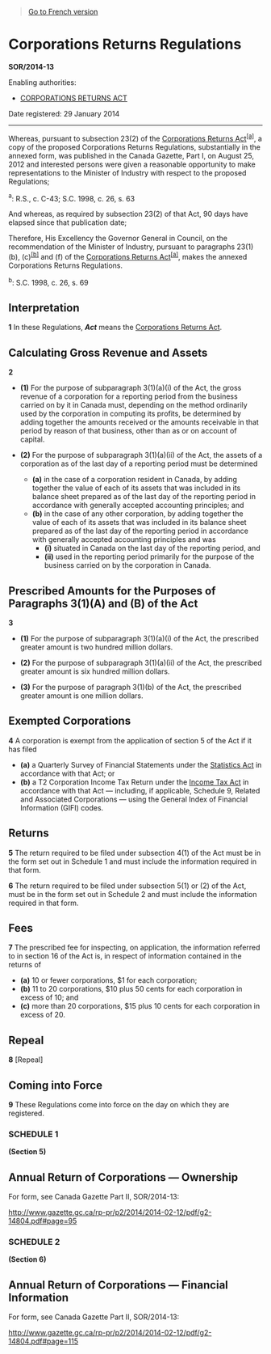 > [Go to French version](/fr/Règlements/Décrets,%20ordonnances%20et%20règlements%20statutaires/2014/13.md)

# Corporations Returns Regulations

**SOR/2014-13**

Enabling authorities: 
- [CORPORATIONS RETURNS ACT](/en/Acts/Revised%20Statutes%20of%20Canada/C/C-43.md)

Date registered: 29 January 2014

----------

Whereas, pursuant to subsection 23(2) of the [Corporations Returns Act](/en/Acts/Revised%20Statutes%20of%20Canada/C/C-43.md)<sup><a href='#fn_81000-2-82-E_hq_9938'>[a]</a></sup>, a copy of the proposed Corporations Returns Regulations, substantially in the annexed form, was published in the Canada Gazette, Part I, on August 25, 2012 and interested persons were given a reasonable opportunity to make representations to the Minister of Industry with respect to the proposed Regulations;

<a name='fn_81000-2-82-E_hq_9938'><sup>a</sup></a>: R.S., c. C-43; S.C. 1998, c. 26, s. 63<br />

And whereas, as required by subsection 23(2) of that Act, 90 days have elapsed since that publication date;

Therefore, His Excellency the Governor General in Council, on the recommendation of the Minister of Industry, pursuant to paragraphs 23(1)(b), (c)<sup><a href='#fn_81000-2-82-E_hq_9939'>[b]</a></sup> and (f) of the [Corporations Returns Act](/en/Acts/Revised%20Statutes%20of%20Canada/C/C-43.md)<sup><a href='#fn_81000-2-82-E_hq_9938'>[a]</a></sup>, makes the annexed Corporations Returns Regulations.

<a name='fn_81000-2-82-E_hq_9939'><sup>b</sup></a>: S.C. 1998, c. 26, s. 69<br />




## Interpretation


**1** In these Regulations, ***Act*** means the [Corporations Returns Act](/en/Acts/Revised%20Statutes%20of%20Canada/C/C-43.md).




## Calculating Gross Revenue and Assets


**2** 

- **(1)** For the purpose of subparagraph 3(1)(a)(i) of the Act, the gross revenue of a corporation for a reporting period from the business carried on by it in Canada must, depending on the method ordinarily used by the corporation in computing its profits, be determined by adding together the amounts received or the amounts receivable in that period by reason of that business, other than as or on account of capital.

- **(2)** For the purpose of subparagraph 3(1)(a)(ii) of the Act, the assets of a corporation as of the last day of a reporting period must be determined
	- **(a)** in the case of a corporation resident in Canada, by adding together the value of each of its assets that was included in its balance sheet prepared as of the last day of the reporting period in accordance with generally accepted accounting principles; and
	- **(b)** in the case of any other corporation, by adding together the value of each of its assets that was included in its balance sheet prepared as of the last day of the reporting period in accordance with generally accepted accounting principles and was
		- **(i)** situated in Canada on the last day of the reporting period, and
		- **(ii)** used in the reporting period primarily for the purpose of the business carried on by the corporation in Canada.




## Prescribed Amounts for the Purposes of Paragraphs 3(1)(A) and (B) of the Act


**3** 

- **(1)** For the purpose of subparagraph 3(1)(a)(i) of the Act, the prescribed greater amount is two hundred million dollars.

- **(2)** For the purpose of subparagraph 3(1)(a)(ii) of the Act, the prescribed greater amount is six hundred million dollars.

- **(3)** For the purpose of paragraph 3(1)(b) of the Act, the prescribed greater amount is one million dollars.




## Exempted Corporations


**4** A corporation is exempt from the application of section 5 of the Act if it has filed
- **(a)** a Quarterly Survey of Financial Statements under the [Statistics Act](/en/Acts/Revised%20Statutes%20of%20Canada/S/S-19.md) in accordance with that Act; or
- **(b)** a T2 Corporation Income Tax Return under the [Income Tax Act](/en/Acts/Statutes%20of%20Canada/1985/c.%201%20(5th%20Supp.).md) in accordance with that Act — including, if applicable, Schedule 9, Related and Associated Corporations — using the General Index of Financial Information (GIFI) codes.




## Returns


**5** The return required to be filed under subsection 4(1) of the Act must be in the form set out in Schedule 1 and must include the information required in that form.



**6** The return required to be filed under subsection 5(1) or (2) of the Act, must be in the form set out in Schedule 2 and must include the information required in that form.




## Fees


**7** The prescribed fee for inspecting, on application, the information referred to in section 16 of the Act is, in respect of information contained in the returns of
- **(a)** 10 or fewer corporations, $1 for each corporation;
- **(b)** 11 to 20 corporations, $10 plus 50 cents for each corporation in excess of 10; and
- **(c)** more than 20 corporations, $15 plus 10 cents for each corporation in excess of 20.




## Repeal


**8** [Repeal]




## Coming into Force


**9** These Regulations come into force on the day on which they are registered.




### **SCHEDULE 1** 
**(Section 5)**
## Annual Return of Corporations — Ownership
For form, see Canada Gazette Part II, SOR/2014-13:

http://www.gazette.gc.ca/rp-pr/p2/2014/2014-02-12/pdf/g2-14804.pdf#page=95







### **SCHEDULE 2** 
**(Section 6)**
## Annual Return of Corporations — Financial Information
For form, see Canada Gazette Part II, SOR/2014-13:

http://www.gazette.gc.ca/rp-pr/p2/2014/2014-02-12/pdf/g2-14804.pdf#page=115





